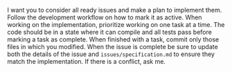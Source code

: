 I want you to consider all ready issues and make a plan to implement them. Follow the development workflow on how to mark it as active. When working on the implementation, prioritize working on one task at a time. The code should be in a state where it can compile and all tests pass before marking a task as complete.  When finished with a task, commit only those files in which you modified. When the issue is complete be sure to update both the details of the issue and `issues/specification.md` to ensure they match the implementation. If there is a conflict, ask me.

